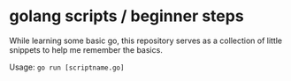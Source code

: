 # golang scripts / beginner steps

While learning some basic go, this repository serves as a collection of little snippets to help me remember the basics.

Usage: `go run [scriptname.go]`


